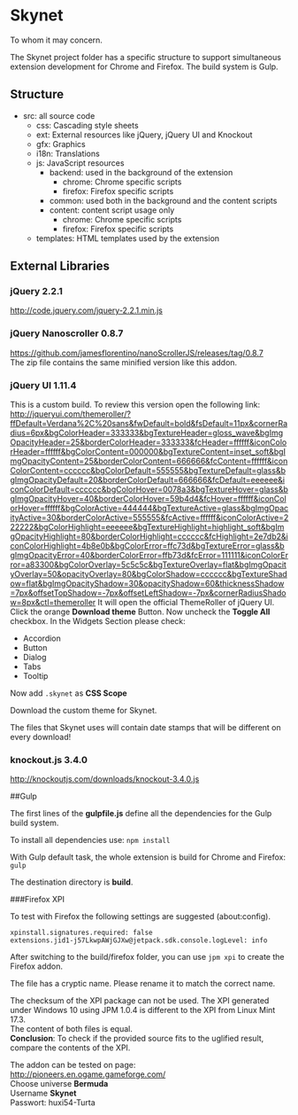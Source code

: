 # Skynet #

To whom it may concern.

The Skynet project folder has a specific structure to support simultaneous extension development
for Chrome and Firefox.
The build system is Gulp.

## Structure ##

- src: all source code
    - css: Cascading style sheets
    - ext: External resources like jQuery, jQuery UI and Knockout
    - gfx: Graphics
    - i18n: Translations
    - js: JavaScript resources
        - backend: used in the background of the extension
            - chrome: Chrome specific scripts
            - firefox: Firefox specific scripts
        - common: used both in the background and the content scripts
        - content: content script usage only
            - chrome: Chrome specific scripts
            - firefox: Firefox specific scripts
    - templates: HTML templates used by the extension

## External Libraries ##

### jQuery 2.2.1 ###
http://code.jquery.com/jquery-2.2.1.min.js

### jQuery Nanoscroller 0.8.7 ###
https://github.com/jamesflorentino/nanoScrollerJS/releases/tag/0.8.7  
The zip file contains the same minified version like this addon.

### jQuery UI 1.11.4 ###
This is a custom build.
To review this version open the following link: http://jqueryui.com/themeroller/?ffDefault=Verdana%2C%20sans&fwDefault=bold&fsDefault=11px&cornerRadius=6px&bgColorHeader=333333&bgTextureHeader=gloss_wave&bgImgOpacityHeader=25&borderColorHeader=333333&fcHeader=ffffff&iconColorHeader=ffffff&bgColorContent=000000&bgTextureContent=inset_soft&bgImgOpacityContent=25&borderColorContent=666666&fcContent=ffffff&iconColorContent=cccccc&bgColorDefault=555555&bgTextureDefault=glass&bgImgOpacityDefault=20&borderColorDefault=666666&fcDefault=eeeeee&iconColorDefault=cccccc&bgColorHover=0078a3&bgTextureHover=glass&bgImgOpacityHover=40&borderColorHover=59b4d4&fcHover=ffffff&iconColorHover=ffffff&bgColorActive=444444&bgTextureActive=glass&bgImgOpacityActive=30&borderColorActive=555555&fcActive=ffffff&iconColorActive=222222&bgColorHighlight=eeeeee&bgTextureHighlight=highlight_soft&bgImgOpacityHighlight=80&borderColorHighlight=cccccc&fcHighlight=2e7db2&iconColorHighlight=4b8e0b&bgColorError=ffc73d&bgTextureError=glass&bgImgOpacityError=40&borderColorError=ffb73d&fcError=111111&iconColorError=a83300&bgColorOverlay=5c5c5c&bgTextureOverlay=flat&bgImgOpacityOverlay=50&opacityOverlay=80&bgColorShadow=cccccc&bgTextureShadow=flat&bgImgOpacityShadow=30&opacityShadow=60&thicknessShadow=7px&offsetTopShadow=-7px&offsetLeftShadow=-7px&cornerRadiusShadow=8px&ctl=themeroller
It will open the official ThemeRoller of jQuery UI.
Click the orange **Download theme** Button.
Now uncheck the **Toggle All** checkbox.
In the Widgets Section please check:

- Accordion
- Button
- Dialog
- Tabs
- Tooltip

Now add `.skynet` as **CSS Scope**

Download the custom theme for Skynet.

The files that Skynet uses will contain date stamps that will be different on every download!

### knockout.js 3.4.0 ###
http://knockoutjs.com/downloads/knockout-3.4.0.js

##Gulp

The first lines of the **gulpfile.js** define all the dependencies for the Gulp build system.

To install all dependencies use: `npm install`

With Gulp default task, the whole extension is build for Chrome and Firefox: `gulp`

The destination directory is **build**.

###Firefox XPI

To test with Firefox the following settings are suggested (about:config).

	xpinstall.signatures.required: false
	extensions.jid1-j57LkwpAWjGJXw@jetpack.sdk.console.logLevel: info

After switching to the build/firefox folder, you can use `jpm xpi` to create the Firefox addon.

The file has a cryptic name. Please rename it to match the correct name.

The checksum of the XPI package can not be used. The XPI generated under Windows 10 using JPM 1.0.4 is different to the XPI from Linux Mint 17.3.  
The content of both files is equal.  
**Conclusion**: To check if the provided source fits to the uglified result, compare the contents of the XPI.

The addon can be tested on page: http://pioneers.en.ogame.gameforge.com/  
Choose universe **Bermuda**  
Username **Skynet**  
Passwort: huxi54-Turta